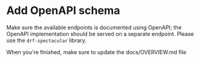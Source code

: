 # Add OpenAPI schema

Make sure the available endpoints is documented using OpenAPI; the OpenAPI implementation should be served on a separate endpoint. Please use the `drf-spectacular` library.

When you're finished, make sure to update the docs/OVERVIEW.md file

